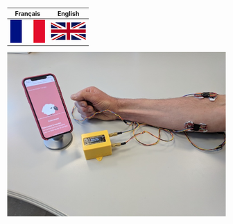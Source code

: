 Français | English
------------- | -------------
[![BaahBoxPix](./documentation/img/fr.jpg)](./documentation/fr/README.md) | [![BaahBoxPix](./documentation/img/en.jpg)](./documentation/en/README.md)| Content 


![BaahBoxPix](./documentation/img/photoBaaBox.jpg)
